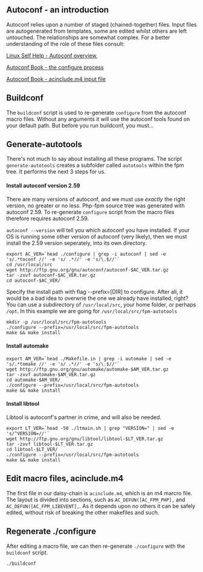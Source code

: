 
## Autoconf - an introduction

Autoconf relies upon a number of staged (chained-together) files. Input files are autogenerated from templates, some are edited whilst others are left untouched. The relationships are somewhat complex. For a better understanding of the role of these files consult:

[Linux Self Help - Autoconf overview](http://www.linuxselfhelp.com/gnu/autoconf/html_chapter/autoconf_3.html), 

[Autoconf Book - the configure process](http://sourceware.org/autobook/autobook/autobook_279.html#SEC279)

[Autoconf Book - acinclude.m4 input file](http://sourceware.org/autobook/autobook/autobook_69.html#SEC69)

## Buildconf

The `buildconf` script is used to re-generate `configure` from the autoconf macro files. Without any arguments it will use the autoconf tools found on your default path. But before you run buildconf, you must...

## Generate-autotools

There's not much to say about installing all these programs. The script `generate-autotools` creates a subfolder called `autotools` within the fpm tree. It performs the next 3 steps for us.

#### Install autoconf version 2.59

There are many versions of autoconf, and we must use _exactly_ the right version, no greater or no less. Php-fpm source tree was generated with autoconf 2.59. To re-generate `configure` script from the macro files therefore requires autoconf 2.59. 

`autoconf --version` will tell you which autoconf you have installed. If your OS is running some other version of autoconf (very likely), then we must install the 2.59 version seperately, into its own directory.

	export AC_VER=`head ./configure | grep -i autoconf | sed -e 's/.*toconf //' -e 's/ .*//' -e 's/\.$//'`
	cd /usr/local/src
	wget http://ftp.gnu.org/gnu/autoconf/autoconf-$AC_VER.tar.gz
	tar -zxvf autoconf-$AC_VER.tar.gz
	cd autoconf-$AC_VER/

Specify the install path with flag --prefix=[DIR] to configure. After all, it would be a bad idea to overwrie the one we already have installed, right? You can use a subdirectory of `/usr/local/src`, your home folder, or perhaps `/opt`. In this example we are going for `/usr/local/src/fpm-autotools`

	mkdir -p /usr/local/src/fpm-autotools
	./configure --prefix=/usr/local/src/fpm-autotools
	make && make install

#### Install automake

	export AM_VER=`head ./Makefile.in | grep -i automake | sed -e 's/.*tomake //' -e 's/ .*//' -e 's/\.$//'`
	wget http://ftp.gnu.org/gnu/automake/automake-$AM_VER.tar.gz
	tar -zxvf automake-$AM_VER.tar.gz
	cd automake-$AM_VER/
	./configure --prefix=/usr/local/src/fpm-autotools
	make && make install
	
#### Install libtool

Libtool is autoconf's partner in crime, and will also be needed.

	export LT_VER=`head -50 ./ltmain.sh | grep "VERSION=" | sed -e 's/^VERSION=//'`
	wget http://ftp.gnu.org/gnu/libtool/libtool-$LT_VER.tar.gz
	tar -zxvf libtool-$LT_VER.tar.gz
	cd libtool-$LT_VER/
	./configure --prefix=/usr/local/src/fpm-autotools
	make && make install

## Edit macro files, acinclude.m4

The first file in our daisy-chain is `acinclude.m4`, which is an m4 marcro file. The layout is divided into sections, such as `AC_DEFUN([AC_FPM_PHP],` and `AC_DEFUN([AC_FPM_LIBEVENT],`. As it depends upon no others it can be safely edited, without risk of breaking the other makefiles and such.

## Regenerate ./configure

After editing a macro file, we can then re-generate `./configure` with the `buildconf` script.

	./buildconf
